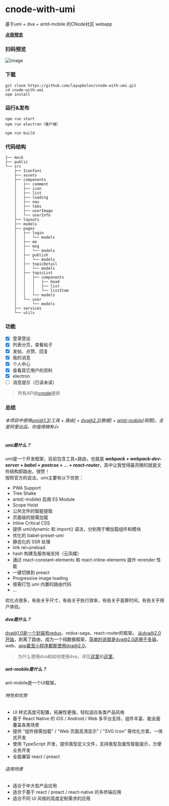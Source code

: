 # cnode-with-umi
基于umi + dva + antd-mobile 的CNode社区 webapp

[**点我预览**](https://layupbolon.github.io/cnode-with-umi/)

### 扫码预览
![image](https://ws3.sinaimg.cn/large/006tNc79gy1fpz8jyv4q0j307s07sq2p.jpg)

### 下载

```
git clone https://github.com/layupbolon/cnode-with-umi.git
cd cnode-with-umi
npm install
```

### 运行&发布

```
npm run start
npm run electron（客户端）

npm run build
```

### 代码结构

```
├── mock
├── public
└── src
    ├── Iconfont
    ├── assets
    ├── components
    │   ├── comment
    │   ├── icon
    │   ├── list
    │   ├── loading
    │   ├── nav
    │   ├── tabs
    │   ├── userImage
    │   └── userInfo
    ├── layouts
    ├── models
    ├── pages
    │   ├── login
    │   │   └── models
    │   ├── me
    │   ├── msg
    │   │   └── models
    │   ├── publish
    │   │   └── models
    │   ├── topicDetail
    │   │   └── models
    │   ├── topicList
    │   │   ├── components
    │   │   │   ├── head
    │   │   │   ├── list
    │   │   │   └── listItem
    │   │   └── models
    │   └── user
    │       └── models
    ├── services
    └── utils
```


### 功能
- [x] 登录登出
- [x] 列表分页，查看帖子
- [x] 发帖、点赞、回复
- [x] 我的消息
- [x] 个人中心
- [x] 查看其它用户的资料
- [x] electron
- [ ] 消息提示（已读未读）
> 所有API由[cnode](https://cnodejs.org/api)提供

### 总结
###### 本项目中使用[umi@1.3](https://umijs.org/)[工具 + 路由] + [dva@2.3](https://github.com/dvajs/dva)[数据] + [antd-mobile](https://mobile.ant.design/index-cn)[视图]。全是阿里出品，你值得拥有👍

##### umi是什么？
umi是一个开发框架，目前包含工具+路由，也就是 ***webpack + webpack-dev-server + babel + postcss + ... + react-router***，其中让我觉得最亮眼的就是文件结构即路由，很赞！  
按照官方的说法，umi主要有以下优势：
- PWA Support
- Tree Shake
- antd(-mobile) 启用 ES Module
- Scope Hoist
- 公共文件的智能提取
- 页面级的按需加载
- Inline Critical CSS
- 提供 umi/dynamic 和 import() 语法，分别用于懒加载组件和模块
- 优化的 babel-preset-umi
- 静态化的 SSR 处理
- link rel=preload
- hash 构建及服务端支持（云凤蝶）
- 通过 react-constant-elements 和 react-inline-elements 提升 rerender 性能
- 一键切换到 preact
- Progressive image loading
- 按需打包 umi 内置的路由代码
- ...

优化点很多，有些关乎尺寸，有些关乎执行效率，有些关乎首屏时间，有些关乎用户体验。

##### dva是什么？
dva@1.0是一个封装有redux、redux-saga、react-router的框架。
从dva@2.0开始，剥离了路由，成为一个纯数据框架，简单的说就是dva@2.0适用于多端，web、app甚至小程序都能使用dva@2.0。  
> 为什么使用dva和如何使用dva，详见[这里](https://github.com/dvajs/dva/issues/1)和[这里](https://github.com/dvajs/dva-knowledgemap)。

##### ant-mobile是什么？
ant-mobile是一个UI框架。
###### 特性和优势
- UI 样式高度可配置，拓展性更强，轻松适应各类产品风格
- 基于 React Native 的 iOS / Android / Web 多平台支持，组件丰富、能全面覆盖各类场景
- 提供 "组件按需加载" / "Web 页面高清显示" / "SVG Icon" 等优化方案，一体式开发
- 使用 TypeScript 开发，提供类型定义文件，支持类型及属性智能提示，方便业务开发
- 全面兼容 react / preact
###### 适用场景
- 适合于中大型产品应用
- 适合于基于 react / preact / react-native 的多终端应用
- 适合不同 UI 风格的高度定制需求的应用
